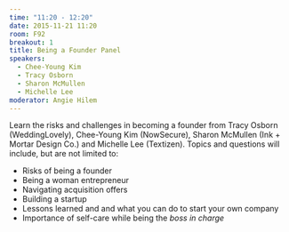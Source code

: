 ```yaml
---
time: "11:20 - 12:20"
date: 2015-11-21 11:20
room: F92
breakout: 1
title: Being a Founder Panel
speakers:
  - Chee-Young Kim
  - Tracy Osborn
  - Sharon McMullen
  - Michelle Lee
moderator: Angie Hilem
---
```


Learn the risks and challenges in becoming a founder from Tracy Osborn (WeddingLovely), Chee-Young Kim (NowSecure), Sharon McMullen (Ink + Mortar Design Co.) and Michelle Lee (Textizen). Topics and questions will include, but are not limited to:

* Risks of being a founder
* Being a woman entrepreneur
* Navigating acquisition offers
* Building a startup
* Lessons learned and and what you can do to start your own company
* Importance of self-care while being the *boss in charge*